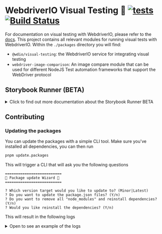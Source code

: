 # WebdriverIO Visual Testing 🔎 [![tests](https://github.com/webdriverio/visual-testing/actions/workflows/tests.yml/badge.svg)](https://github.com/webdriverio/visual-testing/actions/workflows/tests.yml) [![Build Status](https://app.eu-central-1.saucelabs.com/buildstatus/wdio-image-comparison-service)](https://app.eu-central-1.saucelabs.com/u/wdio-image-comparison-service)

For documentation on visual testing with WebdriverIO, please refer to the [docs](https://webdriver.io/docs/visual-testing). This project contains all relevant modules for running visual tests with WebdriverIO. Within the `./packages` directory you will find:

-   `@wdio/visual-testing`: the WebdriverIO service for integrating visual testing
-   `webdriver-image-comparison`: An image compare module that can be used for different NodeJS Test automation frameworks that support the WebDriver protocol

## Storybook Runner (BETA)

<details>
  <summary>Click to find out more documentation about the Storybook Runner BETA</summary>

> Storybook Runner is still in BETA, the docs will later move to the [WebdriverIO](https://webdriver.io/docs/visual-testing) documentation pages.

This module now supports Storybook with a new Visual Runner. This runner automatically scans for a local/remote storybook instance and will create element screenshots of each component. This can be done by adding

```ts
export const config: WebdriverIO.Config = {
    // ...
    services: ["visual"],
    // ....
};
```

to your `services` and running `npx wdio tests/configs/wdio.local.desktop.storybook.conf.ts --storybook` through the command line.
It will use Chrome in headless mode as the default browser.

> [!NOTE]
>
> -   Most of the Visual Testing options will also work for the Storybook Runner, see the [WebdriverIO](https://webdriver.io/docs/visual-testing) documentation.
> -   The Storybook Runner will overwrite all your capabilities and can only run on the browsers that it supports, see [`--browsers`](#browsers).
> -   The Storybook Runner does not support an existing config that uses Multiremote capabilities and will throw an error.
> -   The Storybook Runner only supports Desktop Web, not Mobile Web.

### Storybook Runner Service Options

Service options can be provided like this

```ts
export const config: WebdriverIO.Config  = {
    // ...
    services: [
      [
        'visual',
        {
            // Some default options
            baselineFolder: join(process.cwd(), './__snapshots__/'),
            debug: true,
            // The storybook options, see cli options for the description
            storybook: {
                additionalSearchParams: new URLSearchParams({foo: 'bar', abc: 'def'}),
                clip: false,
                clipSelector: ''#some-id,
                numShards: 4,
                // `skipStories` can be a string ('example-button--secondary'),
                // an array (['example-button--secondary', 'example-button--small'])
                // or a regex which needs to be provided as as string ("/.*button.*/gm")
                skipStories: ['example-button--secondary', 'example-button--small'],
                url: 'https://www.bbc.co.uk/iplayer/storybook/',
                version: 6,
            },
        },
      ],
    ],
    // ....
}
```

### Storybook Runner CLI options

#### `--additionalSearchParams`

-   **Type:** `string`
-   **Mandatory:** No
-   **Default:** ''
-   **Example:** `npx wdio tests/configs/wdio.local.desktop.storybook.conf.ts --storybook --additionalSearchParams="foo=bar&abc=def"`

It will add additional search parameters to the Storybook URL.
See the [URLSearchParams](https://developer.mozilla.org/en-US/docs/Web/API/URLSearchParams) documentation for more information. The string must be a valid URLSearchParams string.

> [!NOTE]
> The double quotes are needed to prevent the `&` from being interpreted as a command separator.
> For example with `--additionalSearchParams="foo=bar&abc=def"` it will generate the following Storybook URL for stories test: `http://storybook.url/iframe.html?id=story-id&foo=bar&abc=def`.

#### `--browsers`

-   **Type:** `string`
-   **Mandatory:** No
-   **Default:** `chrome`, you can select from `chrome|firefox|edge|safari`
-   **Example:** `npx wdio tests/configs/wdio.local.desktop.storybook.conf.ts --storybook --browsers=chrome,firefox,edge,safari`
-   **NOTE:** Only available through the CLI

It will use the provided browsers to take component screenshots

> [!NOTE]
> Make sure you have the browsers you want to run on installed on your local machine

#### `--clip`

-   **Type:** `boolean`
-   **Mandatory:** No
-   **Default:** `true`
-   **Example:** `npx wdio tests/configs/wdio.local.desktop.storybook.conf.ts --storybook --clip=false`

When disabled it will create a viewport screenshot. When enabled it will create element screenshots based on the [`--clipSelector`](#clipselector) which will reduce the amount of whitespace around the component screenshot and reduce the screenshot size.

#### `--clipSelector`

-   **Type:** `string`
-   **Mandatory:** No
-   **Default:** `#storybook-root > :first-child` for Storybook V7 and `#root > :first-child:not(script):not(style)` for Storybook V6, see also [`--version`](#version)
-   **Example:** `npx wdio tests/configs/wdio.local.desktop.storybook.conf.ts --storybook --clipSelector="#some-id"`

This is the selector that will be used:

-   to select the element to take the screenshot of
-   for the element to wait to be visible before a screenshot is taken

#### `--devices`

-   **Type:** `string`
-   **Mandatory:** No
-   **Default:** You can select from the [`deviceDescriptors.ts`](./packages/service/src/storybook/deviceDescriptors.ts)
-   **Example:** `npx wdio tests/configs/wdio.local.desktop.storybook.conf.ts --storybook --devices="iPhone 14 Pro Max","Pixel 3 XL"`
-   **NOTE:** Only available through the CLI

It will use the provided devices that match the [`deviceDescriptors.ts`](./packages/service/src/storybook/deviceDescriptors.ts) to take component screenshots

> [!NOTE]
>
> -   If you miss a device config, then feel free to submit a [Feature request](https://github.com/webdriverio/visual-testing/issues/new?assignees=&labels=&projects=&template=--feature-request.md)
> -   This will only work with Chrome:
>     -   if you provide `--devices` then all Chrome instances will run in **Mobile Emulation** mode
>     -   if you also provide other browser then Chrome, like `--devices --browsers=firefox,safari,edge` it will automatically add Chrome in Mobile emulation mode
> -   The Storybook Runner will by default create element snapshots, if you want to see the complete Mobile Emulated screenshot then provide `--clip=false` through the command line
> -   The file name will for example look like `__snapshots__/example/button/desktop_chrome/example-button--large-local-chrome-iPhone-14-Pro-Max-430x932-dpr-3.png`
> -   **[SRC:](https://chromedriver.chromium.org/mobile-emulation#h.p_ID_167)** Testing a mobile website on a desktop using mobile emulation can be useful, but testers should be aware that there are many subtle differences such as:
>     -   entirely different GPU, which may lead to big performance changes;
>     -   mobile UI is not emulated (in particular, the hiding url bar affects page height);
>     -   disambiguation popup (where you select one of a few touch targets) is not supported;
>     -   many hardware APIs (for example, orientationchange event) are unavailable.

#### `--headless`

-   **Type:** `boolean`
-   **Mandatory:** No
-   **Default:** `true`
-   **Example:** `npx wdio tests/configs/wdio.local.desktop.storybook.conf.ts --storybook --headless=false`
-   **NOTE:** Only available through the CLI

This will run the tests by default in headless mode (when the browser supports it) or can be disabled

#### `--numShards`

-   **Type:** `number`
-   **Mandatory:** No
-   **Default:** `true`
-   **Example:** `npx wdio tests/configs/wdio.local.desktop.storybook.conf.ts --storybook --numShards=10`

This will be the number of parallel instances that will be used to run the stories. This will be limited by the `maxInstances` in your `wdio.conf`-file.

> [!IMPORTANT]
> When running in `headless`-mode then do not increase the number to more than 20 to prevent flakiness due to resource restrictions

#### `--skipStories`

-   **Type:** `string|regex`
-   **Mandatory:** No
-   **Default:** null
-   **Example:** `npx wdio tests/configs/wdio.local.desktop.storybook.conf.ts --storybook --skipStories="/.*button.*/gm"`

This can be:

-   a string (`example-button--secondary,example-button--small`)
-   or a regex (`"/.*button.*/gm"`)

to skip certain stories. Use the `id` of the story that can be found in the URL of the story. For example, the `id` in this URL `http://localhost:6006/?path=/story/example-page--logged-out` is `example-page--logged-out`

#### `--url`

-   **Type:** `string`
-   **Mandatory:** No
-   **Default:** `http://127.0.0.1:6006`
-   **Example:** `npx wdio tests/configs/wdio.local.desktop.storybook.conf.ts --storybook --url="https://example.com"`

The URL where your Storybook instance is hosted.

#### `--version`

-   **Type:** `number`
-   **Mandatory:** No
-   **Default:** 7
-   **Example:** `npx wdio tests/configs/wdio.local.desktop.storybook.conf.ts --storybook --version=6`

This is the version of Storybook, it defaults to `7`. This is needed to know if the V6 [`clipSelector`](#clipselector) needs to be used.

### Storybook Interaction Testing

Storybook Interaction Testing allows you to interact with your component by creating custom scripts with WDIO commands to set a component into a certain state. For example, see the code snippet below:

```ts
import { browser, expect } from "@wdio/globals";

describe("Storybook Interaction", () => {
    it("should create screenshots for the logged in state when it logs out", async () => {
        const componentId = "example-page--logged-in";
        await browser.waitForStorybookComponentToBeLoaded({ id: componentId });

        await expect($("header")).toMatchElementSnapshot(
            `${componentId}-logged-in-state`
        );
        await $("button=Log out").click();
        await expect($("header")).toMatchElementSnapshot(
            `${componentId}-logged-out-state`
        );
    });

    it("should create screenshots for the logged out state when it logs in", async () => {
        const componentId = "example-page--logged-out";
        await browser.waitForStorybookComponentToBeLoaded({ id: componentId });

        await expect($("header")).toMatchElementSnapshot(
            `${componentId}-logged-out-state`
        );
        await $("button=Log in").click();
        await expect($("header")).toMatchElementSnapshot(
            `${componentId}-logged-in-state`
        );
    });
});
```

Two tests on two different components are executed. Each test first sets a state and then takes a screenshot. You will also notice that a new custom command has been introduced, which can be found [here](#new-custom-command).

The above spec file can be saved in a folder and added to the command line with the following command:

```sh
pnpm run test.local.desktop.storybook.localhost -- --spec='tests/specs/storybook-interaction/*.ts'
```

The Storybook runner will first automatically scan your Storybook instance and then add your tests to the stories that need to be compared. If you don't want the components that you use for interaction testing to be compared twice, you can add a filter to remove the "default" stories from the scan by providing the [`--skipStories`](#--skipstories) filter. This would look like this:

```sh
pnpm run test.local.desktop.storybook.localhost -- --skipStories="/example-page.*/gm" --spec='tests/specs/storybook-interaction/*.ts'
```

### New Custom Command

A new custom command called `browser.waitForStorybookComponentToBeLoaded({ id: 'componentId' })` will be added to the `browser/driver`-object that will automatically load the component and wait for it to be done, so you don't need to use the `browser.url('url.com')` method. It can be used like this

```ts
import { browser, expect } from "@wdio/globals";

describe("Storybook Interaction", () => {
    it("should create screenshots for the logged in state when it logs out", async () => {
        const componentId = "example-page--logged-in";
        await browser.waitForStorybookComponentToBeLoaded({ id: componentId });

        await expect($("header")).toMatchElementSnapshot(
            `${componentId}-logged-in-state`
        );
        await $("button=Log out").click();
        await expect($("header")).toMatchElementSnapshot(
            `${componentId}-logged-out-state`
        );
    });

    it("should create screenshots for the logged out state when it logs in", async () => {
        const componentId = "example-page--logged-out";
        await browser.waitForStorybookComponentToBeLoaded({ id: componentId });

        await expect($("header")).toMatchElementSnapshot(
            `${componentId}-logged-out-state`
        );
        await $("button=Log in").click();
        await expect($("header")).toMatchElementSnapshot(
            `${componentId}-logged-in-state`
        );
    });
});
```

The options are:

#### `additionalSearchParams`

-   **Type:** [`URLSearchParams`](https://developer.mozilla.org/en-US/docs/Web/API/URLSearchParams)
-   **Mandatory:** No
-   **Default:** `new URLSearchParams()`
-   **Example:**

```ts
await browser.waitForStorybookComponentToBeLoaded({
    additionalSearchParams: new URLSearchParams({ foo: "bar", abc: "def" }),
    id: "componentId",
});
```

This will add additional search parameters to the Storybook URL, in the example above the URL will be `http://storybook.url/iframe.html?id=story-id&foo=bar&abc=def`.
See the [URLSearchParams](https://developer.mozilla.org/en-US/docs/Web/API/URLSearchParams) documentation for more information.

#### `clipSelector`

-   **Type:** `string`
-   **Mandatory:** No
-   **Default:** `#storybook-root > :first-child` for Storybook V7 and `#root > :first-child:not(script):not(style)` for Storybook V6
-   **Example:**

```ts
await browser.waitForStorybookComponentToBeLoaded({
    clipSelector: "#your-selector",
    id: "componentId",
});
```

This is the selector that will be used:

-   to select the element to take the screenshot of
-   for the element to wait to be visible before a screenshot is taken

#### `id`

-   **Type:** `string`
-   **Mandatory:** yes
-   **Example:**

```ts
await browser.waitForStorybookComponentToBeLoaded({ '#your-selector', id: 'componentId' })
```

Use the `id` of the story that can be found in the URL of the story. For example, the `id` in this URL `http://localhost:6006/?path=/story/example-page--logged-out` is `example-page--logged-out`

#### `timeout`

-   **Type:** `number`
-   **Mandatory:** No
-   **Default:** 1100 milliseconds
-   **Example:**

```ts
await browser.waitForStorybookComponentToBeLoaded({
    id: "componentId",
    timeout: 20000,
});
```

The max timeout we want to wait for a component to be visible after loading on the page

#### `url`

-   **Type:** `string`
-   **Mandatory:** No
-   **Default:** `http://127.0.0.1:6006`
-   **Example:**

```ts
await browser.waitForStorybookComponentToBeLoaded({
    id: "componentId",
    url: "https://your.url",
});
```

The URL where your Storybook instance is hosted.

</details>

## Contributing

### Updating the packages

You can update the packages with a simple CLI tool. Make sure you've installed all dependencies, you can then run

```sh
pnpm update.packages
```

This will trigger a CLI that will ask you the following questions

```logs
==========================
🤖 Package update Wizard 🧙
==========================

? Which version target would you like to update to? (Minor|Latest)
? Do you want to update the package.json files? (Y/n)
? Do you want to remove all "node_modules" and reinstall dependencies? (Y/n)
? Would you like reinstall the dependencies? (Y/n)
```

This will result in the following logs

<details>
    <summary>Open to see an example of the logs</summary>
```logs
==========================
🤖 Package update Wizard 🧙
==========================

? Which version target would you like to update to? Minor
? Do you want to update the package.json files? yes
Updating root 'package.json' for minor updates...
Updating packages for minor updates in /Users/wswebcreation/Git/wdio/visual-testing...
Using pnpm
Upgrading /Users/wswebcreation/Git/wdio/visual-testing/package.json
[====================] 38/38 100%

@typescript-eslint/eslint-plugin ^8.7.0 → ^8.8.0
@typescript-eslint/parser ^8.7.0 → ^8.8.0
@typescript-eslint/utils ^8.7.0 → ^8.8.0
@vitest/coverage-v8 ^2.1.1 → ^2.1.2
vitest ^2.1.1 → ^2.1.2

Run pnpm install to install new versions.
Updating packages for minor updates in /Users/wswebcreation/Git/wdio/visual-testing/packages/ocr-service...
Using pnpm
Upgrading /Users/wswebcreation/Git/wdio/visual-testing/packages/ocr-service/package.json
[====================] 11/11 100%

All dependencies match the minor package versions :)
Updating packages for minor updates in /Users/wswebcreation/Git/wdio/visual-testing/packages/visual-reporter...
Using pnpm
Upgrading /Users/wswebcreation/Git/wdio/visual-testing/packages/visual-reporter/package.json
[====================] 11/11 100%

eslint-config-next 14.2.13 → 14.2.14
next 14.2.13 → 14.2.14

Run pnpm install to install new versions.
Updating packages for minor updates in /Users/wswebcreation/Git/wdio/visual-testing/packages/visual-service...
Using pnpm
Upgrading /Users/wswebcreation/Git/wdio/visual-testing/packages/visual-service/package.json
[====================] 5/5 100%

All dependencies match the minor package versions :)
Updating packages for minor updates in /Users/wswebcreation/Git/wdio/visual-testing/packages/webdriver-image-comparison...
Using pnpm
Upgrading /Users/wswebcreation/Git/wdio/visual-testing/packages/webdriver-image-comparison/package.json
[====================] 8/8 100%

All dependencies match the minor package versions :)
? Do you want to remove all "node_modules" and reinstall dependencies? yes
Removing root dependencies in /Users/wswebcreation/Git/wdio/visual-testing...
Removing dependencies in ocr-service...
Removing dependencies in visual-reporter...
Removing dependencies in visual-service...
Removing dependencies in webdriver-image-comparison...
? Would you like reinstall the dependencies? yes
Installing dependencies in /Users/wswebcreation/Git/wdio/visual-testing...

> @wdio/visual-testing-monorepo@ pnpm.install.workaround /Users/wswebcreation/Git/wdio/visual-testing
> pnpm install --shamefully-hoist

Scope: all 5 workspace projects
Lockfile is up to date, resolution step is skipped
Packages: +1274
++++++++++++++++++++++++++++++++++++++++++++++++++++++++++++++++++++++++++++++++++++++++++++++++++++++++++++++++++
Progress: resolved 1274, reused 1265, downloaded 0, added 1274, done

dependencies:

-   @wdio/ocr-service 2.0.0 <- packages/ocr-service
-   @wdio/visual-service 6.0.0 <- packages/visual-service

devDependencies:

-   @changesets/cli 2.27.8
-   @inquirer/prompts 5.5.0
-   @tsconfig/node20 20.1.4
-   @types/eslint 9.6.1
-   @types/jsdom 21.1.7
-   @types/node 20.16.4
-   @types/react 18.3.5
-   @types/react-dom 18.3.0
-   @types/xml2js 0.4.14
-   @typescript-eslint/eslint-plugin 8.8.0
-   @typescript-eslint/parser 8.8.0
-   @typescript-eslint/utils 8.8.0
-   @vitest/coverage-v8 2.1.2
-   @wdio/appium-service 9.1.2
-   @wdio/cli 9.1.2
-   @wdio/globals 9.1.2
-   @wdio/local-runner 9.1.2
-   @wdio/mocha-framework 9.1.2
-   @wdio/sauce-service 9.1.2
-   @wdio/shared-store-service 9.1.2
-   @wdio/spec-reporter 9.1.2
-   @wdio/types 9.1.2
-   eslint 9.11.1
-   eslint-plugin-import 2.30.0
-   eslint-plugin-unicorn 55.0.0
-   eslint-plugin-wdio 9.0.8
-   husky 9.1.6
-   jsdom 25.0.1
-   pnpm-run-all2 6.2.3
-   release-it 17.6.0
-   rimraf 6.0.1
-   saucelabs 8.0.0
-   ts-node 10.9.2
-   typescript 5.6.2
-   vitest 2.1.2
-   webdriverio 9.1.2

. prepare$ husky
└─ Done in 204ms
Done in 9.5s
All packages updated!

````

</details>
### Questions

Please join our [Discord](https://discord.webdriver.io) Server if you have any questions or issues contributing to this project. Catch us contributors in the `🙏-contributing` channel.

### Issues

If you have questions, bugs or feature requests, please file an issue. Before submitting an issue, please search the issue archive to help reduce duplicates, and read the [FAQ](https://webdriver.io/docs/visual-testing/faq/).

If you can't find it there you can submit an issue where you can submit:

-   🐛**Bug report**: Create a report to help us improve
-   📖**Documentation**: Suggest improvements or report missing/unclear documentation.
-   💡**Feature request**: Suggest an idea for this module.
-   💬**Question**: Ask questions.

### Development Workflow

To create a PR for this project and start contributing follow this step-by-step guide:

-   Fork the project.
-   Clone the project somewhere on your computer

    ```sh
    $ git clone https://github.com/webdriverio/visual-testing.git
    ```

-   Go to the directory and setup the project

    ```sh
    $ cd visual-testing
    $ corepack enable
    $ pnpm pnpm.install.workaround
    ```

-   Run the watch mode that will automatically transpile the code

    ```sh
    $ pnpm watch
    ```

    to build the project, run:

    ```sh
    $ pnpm build
    ```

-   Ensure that your changes don't break any tests, run:

    ```sh
    $ pnpm test
    ```

This project uses [changesets](https://github.com/changesets/changesets) to automatically create changelogs and releases.

### Testing

Several tests need to be executed to be able to test the module. When adding a PR all tests must at least pass the local tests. Each PR is automatically tested against Sauce Labs, see [our GitHub Actions pipeline](https://github.com/webdriverio/visual-testing/actions/workflows/tests.yml). Before approving a PR the core contributors will test the PR against emulators/simulators / real devices.

#### Local Testing

First, a local baseline needs to be created. This can be done with:

```sh
// With the webdriver protocol
$ pnpm run test.local.init
````

This command will create a folder called `localBaseline` that will hold all the baseline images.

Then run:

```sh
// With the webdriver protocol
pnpm run test.local.desktop
```

This will run all tests on a local machine on Chrome.

#### Local Storybook Runner Testing (Beta)

First, a local baseline needs to be created. This can be done with:

```sh
pnpm run test.local.desktop.storybook
```

This will Storybook tests with Chrome in headless mode against a Demo Storybook repo located at https://govuk-react.github.io/govuk-react/.

To run the tests with more browsers you can run

```sh
pnpm run test.local.desktop.storybook -- --browsers=chrome,firefox,edge,safari
```

> [!NOTE]
> Make sure you have the browsers you want to run on installed on your local machine

#### CI testing with Sauce Labs (not needed for a PR)

The command below is used to test the build on GitHub Actions, it can only be used there and not for local development.

```
$ pnpm run test.saucelabs
```

It will test against a lot of configurations that can be found [here](./tests/configs/wdio.saucelabs.web.conf.ts).
All PRs are automatically checked against Sauce Labs.

## Releasing

To release a version of any of the packages listed above, do the following:

-   trigger the [release pipeline](https://github.com/webdriverio/visual-testing/actions/workflows/release.yml)
-   a release PR is generated, have this be reviewed and approved by another WebdriverIO member
-   merge the PR
-   trigger the [release pipeline](https://github.com/webdriverio/visual-testing/actions/workflows/release.yml) again
-   a new version should be released 🎉

## Credits

`@wdio/visual-testing` uses an open-source license from Sauce Labs.
